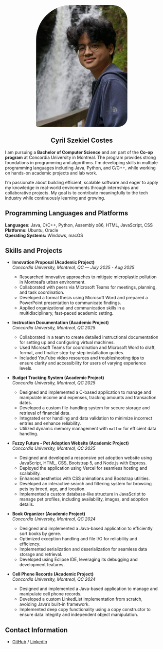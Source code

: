 

<div style="text-align: center;">
  <img src="/image/me.jpg" alt="Cyril's Photo" style="border-radius:115px 50px 30px 5px; width: 300px; height: 400px; object-fit: cover; max-width: 100%;" />
</div>


<div style="text-align: center;">
  <h2><b>Cyril Szekiel Costes</b></h2>
</div>

I am pursuing a **Bachelor of Computer Science** and am part of the **Co-op program** at Concordia University in Montreal. The program provides strong foundations in programming and algorithms. I'm developing skills in multiple programming languages including Java, Python, and C/C++, while working on hands-on academic projects and lab work.

I’m passionate about building efficient, scalable software and eager to apply my knowledge in real-world environments through internships and collaborative projects. My goal is to contribute meaningfully to the tech industry while continuously learning and growing.

## Programming Languages and Platforms

**Languages:** Java, C/C++, Python, Assembly x86, HTML, JavaScript, CSS  
**Platforms:** Ubuntu, Oracle  
**Operating Systems:** Windows, macOS

## Skills and Projects

- **Innovation Proposal (Academic Project)**  
  *Concordia University, Montreal, QC — July 2025 - Aug 2025*  
  - Researched innovative approaches to mitigate microplastic pollution in Montreal’s urban environment.
  - Collaborated with peers via Microsoft Teams for meetings, planning, and task coordination.
  - Developed a formal thesis using Microsoft Word and prepared a PowerPoint presentation to communicate findings.
  - Applied organizational and communication skills in a multidisciplinary, fast-paced academic setting.

- **Instruction Documentation (Academic Project)**  
  *Concordia University, Montreal, QC 2025*  
  - Collaborated in a team to create detailed instructional documentation for setting up and configuring virtual machines.
  - Used Microsoft Teams for coordination and Microsoft Word to draft, format, and finalize step-by-step installation guides.
  - Included YouTube video resources and troubleshooting tips to ensure clarity and accessibility for users of varying experience levels.

- **Budget Tracking System (Academic Project)**  
  *Concordia University, Montreal, QC 2025*  
  - Designed and implemented a C-based application to manage and manipulate income and expenses, tracking amounts and transaction dates.
  - Developed a custom file-handling system for secure storage and retrieval of financial data.
  - Integrated error handling and data validation to minimize incorrect entries and enhance reliability.
  - Utilized dynamic memory management with `malloc` for efficient data handling.

- **Fuzzy Future - Pet Adoption Website (Academic Project)**  
  *Concordia University, Montreal, QC 2025*  
  - Designed and developed a responsive pet adoption website using JavaScript, HTML, CSS, Bootstrap 5, and Node.js with Express.
  - Deployed the application using Vercel for seamless hosting and scalability.
  - Enhanced aesthetics with CSS animations and Bootstrap utilities.
  - Developed an interactive search and filtering system for browsing pets by breed, age, and location.
  - Implemented a custom database-like structure in JavaScript to manage pet profiles, including availability, images, and adoption details.

- **Book Organizer (Academic Project)**  
  *Concordia University, Montreal, QC 2024*  
  - Designed and implemented a Java-based application to efficiently sort books by genre.
  - Optimized exception handling and file I/O for reliability and efficiency.
  - Implemented serialization and deserialization for seamless data storage and retrieval.
  - Developed using Eclipse IDE, leveraging its debugging and development features.

- **Cell Phone Records (Academic Project)**  
  *Concordia University, Montreal, QC 2024*  
  - Designed and implemented a Java-based application to manage and manipulate cell phone records.
  - Developed a custom LinkedList implementation from scratch, avoiding Java’s built-in framework.
  - Implemented deep copy functionality using a copy constructor to ensure data integrity and independent object manipulation.

## Contact Information

* [GitHub](https://github.com/McChikenz) / [LinkedIn](https://www.linkedin.com/in/cyril-costes/)

